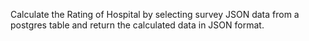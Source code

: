 Calculate the Rating of Hospital by selecting survey JSON data from a postgres table and return the calculated data in JSON format.
